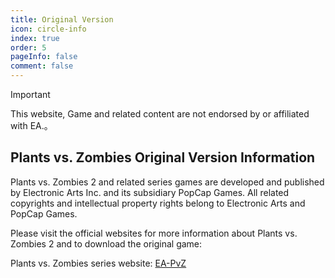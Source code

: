 ```yaml
---
title: Original Version
icon: circle-info
index: true
order: 5
pageInfo: false
comment: false
---
```


> [!important]
> This website, Game and related content are not endorsed by or affiliated with EA.。

## Plants vs. Zombies Original Version Information

Plants vs. Zombies 2 and related series games are developed and published by Electronic Arts Inc. and its subsidiary PopCap Games. All related copyrights and intellectual property rights belong to Electronic Arts and PopCap Games.

Please visit the official websites for more information about Plants vs. Zombies 2 and to download the original game:

Plants vs. Zombies series website: [EA-PvZ](https://www.ea.com/ea-studios/popcap/plants-vs-zombies)
